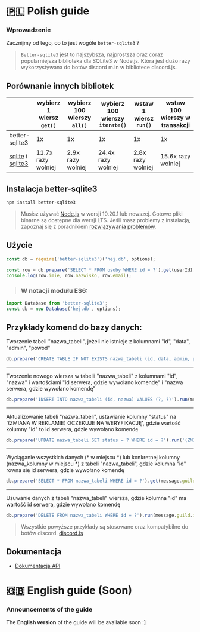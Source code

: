 # 🇵🇱 Polish guide

### **Wprowadzenie**
Zacznijmy od tego, co to jest wogóle ```better-sqlite3``` ?
> ```Better-sqlite3``` jest to najszybsza, najprostsza oraz coraz popularniejsza biblioteka dla SQLite3 w Node.js. Która jest dużo razy wykorzystywana do botów discord m.in w bibliotece discord.js.<br>

## Porównanie innych bibliotek
|   |wybierz 1 wiersz &nbsp;`get()`&nbsp;|wybierz 100 wierszy &nbsp;&nbsp;`all()`&nbsp;&nbsp;|wybierz 100 wierszy `iterate()` |wstaw 1 wiersz `run()`|wstaw 100 wierszy w transakcji|
|---|---|---|---|---|---|
|better-sqlite3|1x|1x|1x|1x|1x|
|[sqlite](https://www.npmjs.com/package/sqlite) i [sqlite3](https://www.npmjs.com/package/sqlite3)|11.7x razy wolniej|2.9x razy wolniej|24.4x razy wolniej|2.8x razy wolniej|15.6x razy wolniej|


## Instalacja better-sqlite3
```js
npm install better-sqlite3
```
> Musisz używać [Node.js](https://nodejs.org/en/) w wersji 10.20.1 lub nowszej. Gotowe pliki binarne są dostępne dla wersji LTS. Jeśli masz problemy z instalacją, zapoznaj się z poradnikiem [rozwiązywania problemów](https://github.com/JoshuaWise/better-sqlite3/blob/master/docs/troubleshooting.md).

## Użycie
```js
const db = require('better-sqlite3')('hej.db', options);

const row = db.prepare('SELECT * FROM osoby WHERE id = ?').get(userId);
console.log(row.imie, row.nazwisko, row.email);
```
> ### W notacji modułu ES6:
```js
import Database from 'better-sqlite3';
const db = new Database('hej.db', options);
```

## Przykłady komend do bazy danych:

 Tworzenie tabeli "nazwa_tabeli", jeżeli nie istnieje z kolumnami "id", "data", "admin", "powod"
```js
db.prepare('CREATE TABLE IF NOT EXISTS nazwa_tabeli (id, data, admin, powod)').run()
```

---

 Tworzenie nowego wiersza w tabelii "nazwa_tabeli" z kolumnami "id", "nazwa" i wartościami "id serwera, gdzie wywołano komendę" i "nazwa serwera, gdzie wywołano komendę"
```js
db.prepare('INSERT INTO nazwa_tabeli (id, nazwa) VALUES (?, ?)').run(message.guild.id, message.guild.name)
```

---

 Aktualizowanie tabeli "nazwa_tabeli", ustawianie kolumny "status" na '(ZMIANA W REKLAMIE) OCZEKUJE NA WERYFIKACJĘ', gdzie wartość kolumny "id" to id serwera, gdzie wywołano komendę
```js
db.prepare('UPDATE nazwa_tabeli SET status = ? WHERE id = ?').run('(ZMIANA W REKLAMIE) OCZEKUJE NA WERYFIKACJĘ', message.guild.id)
```

---

 Wyciąganie wszystkich danych (* w miejscu *) lub konkretnej kolumny (nazwa_kolumny w miejscu *) z tabeli "nazwa_tabeli", gdzie kolumna "id" równa się id serwera, gdzie wywołano komendę
```js
db.prepare('SELECT * FROM nazwa_tabeli WHERE id = ?').get(message.guild.id)
```

---

 Usuwanie danych z tabeli "nazwa_tabeli" wiersza, gdzie kolumna "id" ma wartość id serwera, gdzie wywołano komendę
```js
db.prepare('DELETE FROM nazwa_tabeli WHERE id = ?').run(message.guild.id) 
```

> Wszystkie powyższe przykłady są stosowane oraz kompatybilne do botów discord. [discord.js](https://discord.js.org/#/)

## Dokumentacja
- [Dokumentacja API](https://github.com/JoshuaWise/better-sqlite3/blob/master/docs/api.md)

# 🇬🇧 English guide (Soon)

### Announcements of the guide

The **English version** of the guide will be available soon :]
